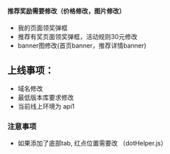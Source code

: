 
#### 推荐奖励需要修改（价格修改，图片修改）
  - 我的页面领奖弹框
  - 推荐有奖页面领奖弹框，活动规则30元修改
  - banner图修改(首页banner，推荐详情banner)

## 上线事项：
  - 域名修改
  - 最低版本库要求修改
  - 当前线上环境为 api1

### 注意事项
  - 如果添加了底部tab, 红点位置需要改 （dotHelper.js）


